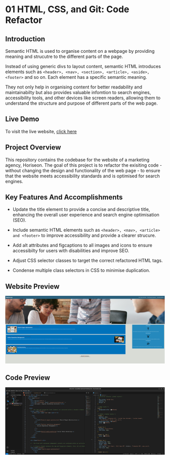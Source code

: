 # 01 HTML, CSS, and Git: Code Refactor

## Introduction

Semantic HTML is used to organise content on a webpage by providing meaning and strucutre to the different parts of the page.

Instead of using generic divs to layout content, semantic HTML introduces elements such as `<header>, <nav>, <section>, <article>, <aside>, <footer>` and so on. Each element has a specific semantic meaning.

They not only help in organising content for better readability and maintainabilty but also provides valuable infomtion to search engines, accessibility tools, and other devices like screen readers, allowing them to understand the structure and purpose of different parts of the web page.

## Live Demo

To visit the live website, <a href="https://a-mohamed14.github.io/Accessibility-Optimised-Marketing-Site/">click here</a>

## Project Overview

This repository contains the codebase for the website of a marketing agency, Horiseon. The goal of this project is to refactor the exisiting code - without changing the design and functionality of the web page - to ensure that the website meets accessibility standards and is optimised for search engines.

## Key Features And Accomplishments

- Update the title element to provide a concise and descriptive title, enhancing the overall user experience and search engine optimisation (SEO).

- Include semantic HTML elements such as `<header>, <nav>, <article> and <footer>` to improve accessibility and provide a clearer strucure.

- Add alt attributes and figcaptions to all images and icons to ensure accessibilty for users with disabilities and improve SEO.

- Adjust CSS selector classes to target the correct refactored HTML tags.

- Condense multiple class selectors in CSS to minimise duplication.

## Website Preview

![website preview snippet](./assets/screenshots/website-preview.png)

## Code Preview

![code preview snippet](./assets/screenshots/code-preview.png)
